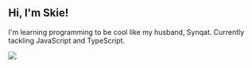 ## Hi, I'm Skie!

I'm learning programming to be cool like my husband, Synqat. Currently tackling JavaScript and TypeScript.

![](https://api.visitorbadge.io/api/VisitorHit?user=bwuggu&repo=github-visitors-badge&countColor=%f1e1ec)
